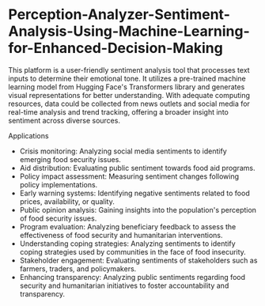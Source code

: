 # Perception-Analyzer-Sentiment-Analysis-Using-Machine-Learning-for-Enhanced-Decision-Making

This platform is a user-friendly sentiment analysis tool that processes text inputs to determine their emotional tone. It utilizes a pre-trained machine learning model from Hugging Face's Transformers library and generates visual representations for better understanding. With adequate computing resources, data could be collected from news outlets and social media for real-time analysis and trend tracking, offering a broader insight into sentiment across diverse sources. 

Applications
- Crisis monitoring: Analyzing social media sentiments to identify emerging food security issues.
- Aid distribution: Evaluating public sentiment towards food aid programs.
- Policy impact assessment: Measuring sentiment changes following policy implementations.
- Early warning systems: Identifying negative sentiments related to food prices, availability, or quality.
- Public opinion analysis: Gaining insights into the population's perception of food security issues.
- Program evaluation: Analyzing beneficiary feedback to assess the effectiveness of food security and humanitarian interventions.
- Understanding coping strategies: Analyzing sentiments to identify coping strategies used by communities in the face of food insecurity.
- Stakeholder engagement: Evaluating sentiments of stakeholders such as farmers, traders, and policymakers.
- Enhancing transparency: Analyzing public sentiments regarding food security and humanitarian initiatives to foster accountability and transparency.
